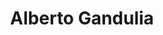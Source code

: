 ---
title: "Alberto Gandulia"
url: /montevideo/alberto-gandulia-eduardo-victor-haedo/
shop: material de oficina
---